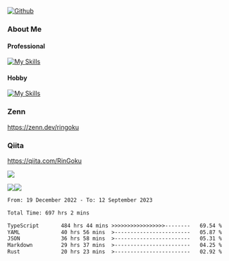 [![Github](https://img.shields.io/github/followers/skyt-a?label=Follow&style=social)](https://github.com/skyt-a)

### About Me
#### Professional
[![My Skills](https://skillicons.dev/icons?i=react,ts,js,nodejs,java,graphql,firebase,githubactions&theme=light)](https://skillicons.dev)
#### Hobby
[![My Skills](https://skillicons.dev/icons?i=unity,rust,py&theme=light)](https://skillicons.dev)

### Zenn
https://zenn.dev/ringoku
### Qiita
https://qiita.com/RinGoku


![](https://github-profile-summary-cards.vercel.app/api/cards/profile-details?username=skyt-a&theme=default)

![](https://github-profile-summary-cards.vercel.app/api/cards/repos-per-language?username=skyt-a&theme=default)![](https://github-profile-summary-cards.vercel.app/api/cards/stats?username=RinGoku&theme=default)

<!--START_SECTION:waka-->

```txt
From: 19 December 2022 - To: 12 September 2023

Total Time: 697 hrs 2 mins

TypeScript       484 hrs 44 mins >>>>>>>>>>>>>>>>>--------   69.54 %
YAML             40 hrs 56 mins  >------------------------   05.87 %
JSON             36 hrs 58 mins  >------------------------   05.31 %
Markdown         29 hrs 37 mins  >------------------------   04.25 %
Rust             20 hrs 23 mins  >------------------------   02.92 %
```

<!--END_SECTION:waka-->
